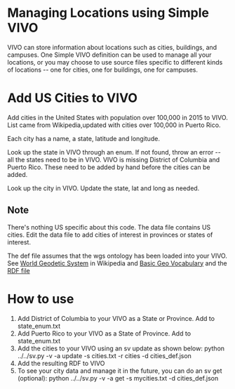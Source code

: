 # Managing Locations using Simple VIVO

VIVO can store information about locations such as cities, buildings, and campuses.  One Simple VIVO definition can
be used to manage all your locations, or you may choose to use source files specific to different kinds of locations -- 
one for cities, one for buildings, one for campuses.




# Add US Cities to VIVO

Add cities in the United States with population over 100,000 in 2015 to VIVO.  List came from Wikipedia,updated with
cities over 100,000 in Puerto Rico.

Each city has a name, a state, latitude and longitude.

Look up the state in VIVO through an enum.  If not found, throw an error -- all the states need to be in VIVO.  VIVO
is missing District of Columbia and Puerto Rico.  These need to be added by hand before the cities can be added.

Look up the city in VIVO.  Update the state, lat and long as needed.

## Note

There's nothing US specific about this code.  The data file contains US cities.  Edit the data file
to add cities of interest in provinces or states of interest.

The def file assumes that the wgs ontology has been loaded into
your VIVO.  See [World Geodetic System](https://en.wikipedia.org/wiki/World_Geodetic_System) in Wikipedia 
and [Basic Geo Vocabulary](http://www.w3.org/2003/01/geo/) and 
the  [RDF file](http://www.w3.org/2003/01/geo/wgs84_pos#)

# How to use

1. Add District of Columbia to your VIVO as a State or Province.  Add to state_enum.txt
1. Add Puerto Rico to your VIVO as a State of Province.  Add to state_enum.txt
1. Add the cities to your VIVO using an sv update as shown below:
    python ../../sv.py -v -a update -s cities.txt -r cities -d cities_def.json
1. Add the resulting RDF to VIVO
1. To see your city data and manage it in the future, you can do an sv get (optional):
        python ../../sv.py -v -a get -s mycities.txt  -d cities_def.json
